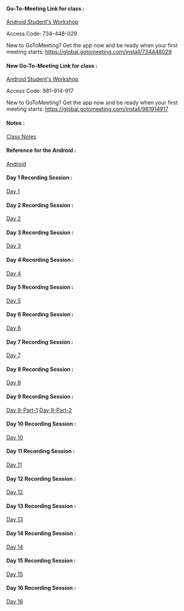 #### Go-To-Meeting Link for class : 
[Android Student's Workshop](https://www.gotomeet.me/17491a0520qise)

Access Code: 734-448-029

New to GoToMeeting? Get the app now and be ready when your first meeting starts: https://global.gotomeeting.com/install/734448029

#### New Go-To-Meeting Link for class :
[Android Student's Workshop](https://www.gotomeet.me/17491a0523qise)

Access Code: 981-914-917

New to GoToMeeting? Get the app now and be ready when your first meeting starts: https://global.gotomeeting.com/install/981914917


#### Notes :
[Class Notes](https://docs.google.com/document/d/11FBVsNBxY3ewkwykO4mkp1PHrBdXQbxSu0xQllSUdL0/edit?usp=sharing)


#### Reference for the Android : 
[Android](https://developer.android.com/courses/fundamentals-training/overview-v2)


#### Day 1 Recording Session : 
[Day 1](https://transcripts.gotomeeting.com/#/s/51f884a58439298a0f2827dc3f6b0b9b21dbb0b26d682eb45b6916a04c8f8d63)


#### Day 2 Recording Session :
[Day 2](https://transcripts.gotomeeting.com/#/s/badb387aa67051f26455f42592923871bcbef8ae661c3bc13ef016a8f4bb7e88)


#### Day 3 Recording Session :
[Day 3](https://transcripts.gotomeeting.com/#/s/57e34ed84ed5adf5a8154f317cfac7d1af8f641898cef4131825dd134663dd3e)


#### Day 4 Recording Session :
[Day 4](https://transcripts.gotomeeting.com/#/s/cda19ed0a2acb6052e66e270dc687c201d003a5b9bbae9374cea99f2d992528a)


#### Day 5 Recording Session :
[Day 5](https://transcripts.gotomeeting.com/#/s/26651ecfe63fad2c743332c2a43b1ae9e8979c9b8745ad4bf8a081fb03dfad09)


#### Day 6 Recording Session :
[Day 6](https://transcripts.gotomeeting.com/#/s/3c8d29ffe3cfef1f9d26e6369d41de49eab3bdb63fe1658e87d87249ccc95123)


#### Day 7 Recording Session :
[Day 7](https://transcripts.gotomeeting.com/#/s/14eecbf2da8f181ebc764190a507efade038ee460a0c3b62e9204945ed335201)


#### Day 8 Recording Session :
[Day 8](https://transcripts.gotomeeting.com/#/s/e9c041f5e3e051b78a4fd5e21da10d6b011c3f6a19f12ad090b2a021bf02006f)


#### Day 9 Recording Session :
[Day 9-Part-1](https://transcripts.gotomeeting.com/#/s/e7edd7d9731ffe0432fb642bcaf87b5fc5f98beebee4a5e64d6ded0c6dff0fa1)
[Day 9-Part-2](https://transcripts.gotomeeting.com/#/s/7733eac18163fe3c89fc97923345a96e5e1f539bea249be4a9adac6ebf548a7c)


#### Day 10 Recording Session :
[Day 10](https://transcripts.gotomeeting.com/#/s/bd2712c4c86570361a846d00dee3bbba80c349c1ecedd3dae4eeb2302ba39fa3)


#### Day 11 Recording Session :
[Day 11](https://transcripts.gotomeeting.com/#/s/4790b779298adefa15fee7cd603a2ab4c5b7f1fd6322bc679e9cae3d3c9d6c69)


#### Day 12 Recording Session :
[Day 12](https://transcripts.gotomeeting.com/#/s/53c13133d8d517e6343688233fc8ea733d220e4e2a333d226b9f414c074d69c2)


#### Day 13 Recording Session :
[Day 13](https://transcripts.gotomeeting.com/#/s/4d65cfc3975b475727f322b8ec53d4ca7bf40ff6451c268eebfee397e7235e55)


#### Day 14 Recording Session :
[Day 14](https://transcripts.gotomeeting.com/#/s/b1e44475d22af972b0732502133e7b868bff26b02893c6ded5213f4ef46aff77)


#### Day 15 Recording Session :
[Day 15](https://transcripts.gotomeeting.com/#/s/2fa7ece42672deff3735dea7c730b4dfb7d09006fe38d734bba62bdfb109abbc)


#### Day 16 Recording Session :
[Day 16](https://transcripts.gotomeeting.com/#/s/f775195526a2e1162e9b8c4f25193922cc75c4a1e4ef6ff6b1bd3f78a23e0230)

